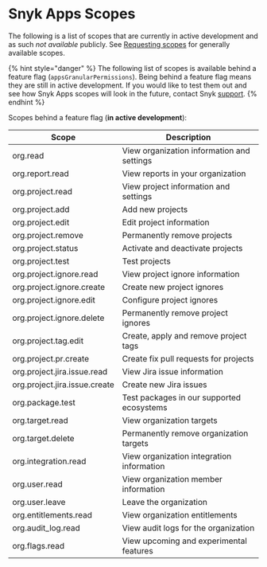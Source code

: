# Snyk Apps Scopes

The following is a list of scopes that are currently in active development and as such _not available_ publicly. See [Requesting scopes](getting-started-with-snyk-apps/create-an-app-via-the-api.md#requesting-scopes) for generally available scopes.

{% hint style="danger" %}
The following list of scopes is available behind a feature flag (`appsGranularPermissions`). Being behind a feature flag means they are still in active development. If you would like to test them out and see how Snyk Apps scopes will look in the future, contact Snyk [support](https://snyk.io/contact-us/).
{% endhint %}

Scopes behind a feature flag (**in active development**):

| Scope                         | Description                                |
| ----------------------------- | ------------------------------------------ |
| org.read                      | View organization information and settings |
| org.report.read               | View reports in your organization          |
| org.project.read              | View project information and settings      |
| org.project.add               | Add new projects                           |
| org.project.edit              | Edit project information                   |
| org.project.remove            | Permanently remove projects                |
| org.project.status            | Activate and deactivate projects           |
| org.project.test              | Test projects                              |
| org.project.ignore.read       | View project ignore information            |
| org.project.ignore.create     | Create new project ignores                 |
| org.project.ignore.edit       | Configure project ignores                  |
| org.project.ignore.delete     | Permanently remove project ignores         |
| org.project.tag.edit          | Create, apply and remove project tags      |
| org.project.pr.create         | Create fix pull requests for projects      |
| org.project.jira.issue.read   | View Jira issue information                |
| org.project.jira.issue.create | Create new Jira issues                     |
| org.package.test              | Test packages in our supported ecosystems  |
| org.target.read               | View organization targets                  |
| org.target.delete             | Permanently remove organization targets    |
| org.integration.read          | View organization integration information  |
| org.user.read                 | View organization member information       |
| org.user.leave                | Leave the organization                     |
| org.entitlements.read         | View organization entitlements             |
| org.audit\_log.read           | View audit logs for the organization       |
| org.flags.read                | View upcoming and experimental features    |
